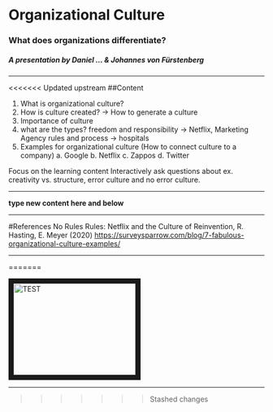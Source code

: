 # Organizational Culture

### What does organizations differentiate?
 
  

##### A presentation by Daniel ... & Johannes von Fürstenberg

---

<<<<<<< Updated upstream
##Content

 1. What is organizational culture?
 2. How is culture created? -> How to generate a culture
 3. Importance of culture
 4. what are the types?
    freedom and responsibility -> Netflix, Marketing Agency 
    rules and process -> hospitals
 5. Examples for organizational culture (How to connect culture to a company)
    a. Google
    b. Netflix
    c. Zappos
    d. Twitter

   Focus on the learning content
   Interactively ask questions about ex. creativity vs. structure, error culture and no error culture.

---

**type new content here and below**


----
#References
No Rules Rules: Netflix and the Culture of Reinvention, R. Hasting, E. Meyer (2020)
https://surveysparrow.com/blog/7-fabulous-organizational-culture-examples/


----

=======

<a href="https://www.youtube.com/watch?v=4cBN8xH-5Qw
" target="_blank"><img src="https://www.youtube.com/watch?v=4cBN8xH-5Qw" 
alt="TEST" width="240" height="180" border="10" /></a>


---
>>>>>>> Stashed changes
